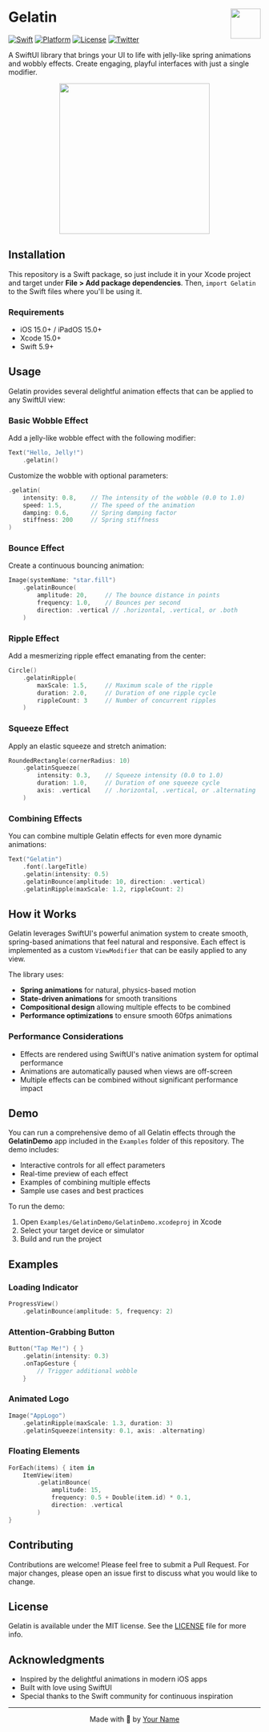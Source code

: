 # Gelatin <img src="https://user-images.githubusercontent.com/YOUR_USERNAME/gelatin-logo.png" width="60" align="right">

[![Swift](https://img.shields.io/badge/Swift-5.9-orange.svg)](https://swift.org)
[![Platform](https://img.shields.io/badge/platform-iOS%20%7C%20iPadOS-lightgrey.svg)](https://developer.apple.com/ios/)
[![License](https://img.shields.io/badge/license-MIT-blue.svg)](LICENSE)
[![Twitter](https://img.shields.io/badge/twitter-@yourusername-1DA1F2.svg)](https://twitter.com/yourusername)

A SwiftUI library that brings your UI to life with jelly-like spring animations and wobbly effects. Create engaging, playful interfaces with just a single modifier.

<p align="center">
  <img src="https://user-images.githubusercontent.com/YOUR_USERNAME/gelatin-demo.gif" width="300">
</p>

## Installation

This repository is a Swift package, so just include it in your Xcode project and target under **File > Add package dependencies**. Then, `import Gelatin` to the Swift files where you'll be using it.

### Requirements

- iOS 15.0+ / iPadOS 15.0+
- Xcode 15.0+
- Swift 5.9+

## Usage

Gelatin provides several delightful animation effects that can be applied to any SwiftUI view:

### Basic Wobble Effect

Add a jelly-like wobble effect with the following modifier:

```swift
Text("Hello, Jelly!")
    .gelatin()
```

Customize the wobble with optional parameters:

```swift
.gelatin(
    intensity: 0.8,    // The intensity of the wobble (0.0 to 1.0)
    speed: 1.5,        // The speed of the animation
    damping: 0.6,      // Spring damping factor
    stiffness: 200     // Spring stiffness
)
```

### Bounce Effect

Create a continuous bouncing animation:

```swift
Image(systemName: "star.fill")
    .gelatinBounce(
        amplitude: 20,     // The bounce distance in points
        frequency: 1.0,    // Bounces per second
        direction: .vertical // .horizontal, .vertical, or .both
    )
```

### Ripple Effect

Add a mesmerizing ripple effect emanating from the center:

```swift
Circle()
    .gelatinRipple(
        maxScale: 1.5,     // Maximum scale of the ripple
        duration: 2.0,     // Duration of one ripple cycle
        rippleCount: 3     // Number of concurrent ripples
    )
```

### Squeeze Effect

Apply an elastic squeeze and stretch animation:

```swift
RoundedRectangle(cornerRadius: 10)
    .gelatinSqueeze(
        intensity: 0.3,    // Squeeze intensity (0.0 to 1.0)
        duration: 1.0,     // Duration of one squeeze cycle
        axis: .vertical    // .horizontal, .vertical, or .alternating
    )
```

### Combining Effects

You can combine multiple Gelatin effects for even more dynamic animations:

```swift
Text("Gelatin")
    .font(.largeTitle)
    .gelatin(intensity: 0.5)
    .gelatinBounce(amplitude: 10, direction: .vertical)
    .gelatinRipple(maxScale: 1.2, rippleCount: 2)
```

## How it Works

Gelatin leverages SwiftUI's powerful animation system to create smooth, spring-based animations that feel natural and responsive. Each effect is implemented as a custom `ViewModifier` that can be easily applied to any view.

The library uses:
- **Spring animations** for natural, physics-based motion
- **State-driven animations** for smooth transitions
- **Compositional design** allowing multiple effects to be combined
- **Performance optimizations** to ensure smooth 60fps animations

### Performance Considerations

- Effects are rendered using SwiftUI's native animation system for optimal performance
- Animations are automatically paused when views are off-screen
- Multiple effects can be combined without significant performance impact

## Demo

You can run a comprehensive demo of all Gelatin effects through the **GelatinDemo** app included in the `Examples` folder of this repository. The demo includes:

- Interactive controls for all effect parameters
- Real-time preview of each effect
- Examples of combining multiple effects
- Sample use cases and best practices

To run the demo:
1. Open `Examples/GelatinDemo/GelatinDemo.xcodeproj` in Xcode
2. Select your target device or simulator
3. Build and run the project

## Examples

### Loading Indicator
```swift
ProgressView()
    .gelatinBounce(amplitude: 5, frequency: 2)
```

### Attention-Grabbing Button
```swift
Button("Tap Me!") { }
    .gelatin(intensity: 0.3)
    .onTapGesture {
        // Trigger additional wobble
    }
```

### Animated Logo
```swift
Image("AppLogo")
    .gelatinRipple(maxScale: 1.3, duration: 3)
    .gelatinSqueeze(intensity: 0.1, axis: .alternating)
```

### Floating Elements
```swift
ForEach(items) { item in
    ItemView(item)
        .gelatinBounce(
            amplitude: 15,
            frequency: 0.5 + Double(item.id) * 0.1,
            direction: .vertical
        )
}
```

## Contributing

Contributions are welcome! Please feel free to submit a Pull Request. For major changes, please open an issue first to discuss what you would like to change.

## License

Gelatin is available under the MIT license. See the [LICENSE](LICENSE) file for more info.

## Acknowledgments

- Inspired by the delightful animations in modern iOS apps
- Built with love using SwiftUI
- Special thanks to the Swift community for continuous inspiration

---

<p align="center">
  Made with 🍮 by <a href="https://twitter.com/yourusername">Your Name</a>
</p>